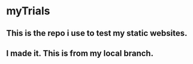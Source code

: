 # myTrials
## This is the repo i use to test my static websites.
## I made it. This is from my local branch.